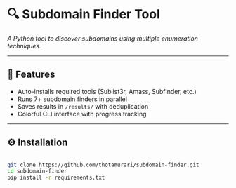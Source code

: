 # 🔍 Subdomain Finder Tool  
*A Python tool to discover subdomains using multiple enumeration techniques.*  

---

## 🚀 **Features**  
- Auto-installs required tools (Sublist3r, Amass, Subfinder, etc.)  
- Runs 7+ subdomain finders in parallel  
- Saves results in `/results/` with deduplication  
- Colorful CLI interface with progress tracking  

---

## ⚙️ **Installation**  
```bash

git clone https://github.com/thotamurari/subdomain-finder.git
cd subdomain-finder
pip install -r requirements.txt

